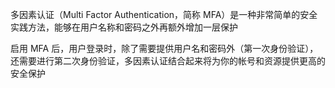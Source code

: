多因素认证（Multi Factor Authentication，简称 MFA）是一种非常简单的安全实践方法，能够在用户名称和密码之外再额外增加一层保护

启用 MFA 后，用户登录时，除了需要提供用户名和密码外（第一次身份验证），还需要进行第二次身份验证，多因素认证结合起来将为你的帐号和资源提供更高的安全保护